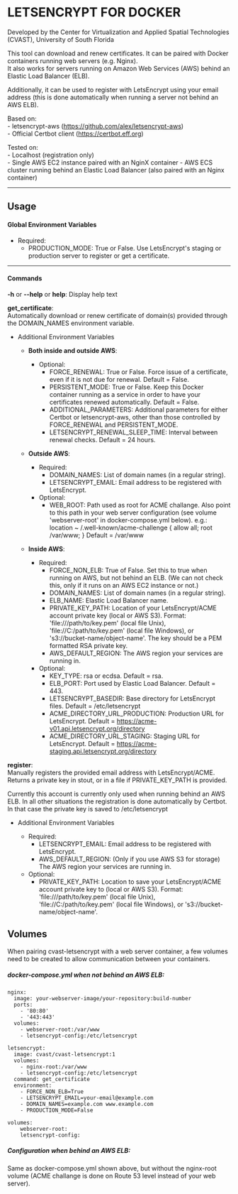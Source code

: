 # LETSENCRYPT FOR DOCKER


Developed by the Center for Virtualization and Applied Spatial Technologies (CVAST),
University of South Florida


This tool can download and renew certificates. It can be paired with Docker containers running web servers (e.g. Nginx).  
It also works for servers running on Amazon Web Services (AWS) behind an Elastic Load Balancer (ELB).

Additionally, it can be used to register with LetsEncrypt using your email address (this is done automatically when running a server not behind an AWS ELB).

Based on:  
    - letsencrypt-aws (https://github.com/alex/letsencrypt-aws)  
    - Official Certbot client (https://certbot.eff.org)  
  
Tested on:  
    - Localhost (registration only)  
    - Single AWS EC2 instance paired with an NginX container
    - AWS ECS cluster running behind an Elastic Load Balancer (also paired with an Nginx container)  
  
  
_____________________
## Usage


#### Global Environment Variables

- Required:
	- PRODUCTION_MODE: True or False. Use LetsEncrypt's staging or production server to register or get a certificate.
  
  
_____________________
#### Commands

__-h__ or __--help__ or __help__:
Display help text

__get_certificate__:	
Automatically download or renew certificate of domain(s) provided through the DOMAIN_NAMES environment variable.

  - Additional Environment Variables
    - __Both inside and outside AWS__:
        - Optional:
            - FORCE_RENEWAL: True or False. Force issue of a certificate, even if it is not due for renewal. Default = False.
            - PERSISTENT_MODE: True or False. Keep this Docker container running as a service in order to have your 
            certificates renewed automatically. Default = False.
            - ADDITIONAL_PARAMETERS: Additional parameters for either Certbot or letsencrypt-aws, other than those controlled              by FORCE_RENEWAL and PERSISTENT_MODE.
            - LETSENCRYPT_RENEWAL_SLEEP_TIME: Interval between renewal checks. Default = 24 hours.

    - __Outside AWS__:
        + Required:
          - DOMAIN_NAMES: List of domain names (in a regular string).
          - LETSENCRYPT_EMAIL: Email address to be registered with LetsEncrypt.
    
        - Optional:
            - WEB_ROOT: Path used as root for ACME challange. Also point to this path in your web server configuration
                (see volume 'webserver-root' in docker-compose.yml below).
                e.g.: location ~ /.well-known/acme-challenge { allow all; root /var/www; }
                Default = /var/www
    
    - __Inside AWS__:
        + Required:
            - FORCE_NON_ELB: True of False. Set this to true when running on AWS, but not behind an ELB. 
                (We can not check this, only if it runs on an AWS EC2 instance or not.)
            - DOMAIN_NAMES: List of domain names (in a regular string).
            - ELB_NAME: Elastic Load Balancer name.
            - PRIVATE_KEY_PATH: Location of your LetsEncrypt/ACME account private key (local or AWS S3). 
                Format: 'file:///path/to/key.pem' (local file Unix), 
                'file://C:/path/to/key.pem' (local file Windows), or 
                's3://bucket-name/object-name'. 
                The key should be a PEM formatted RSA private key.
            - AWS_DEFAULT_REGION: The AWS region your services are running in.
    
        - Optional:
            - KEY_TYPE: rsa or ecdsa. Default = rsa.
            - ELB_PORT: Port used by Elastic Load Balancer. Default = 443.
            - LETSENCRYPT_BASEDIR: Base directory for LetsEncrypt files. Default = /etc/letsencrypt
            - ACME_DIRECTORY_URL_PRODUCTION: Production URL for LetsEncrypt. Default =  https://acme-v01.api.letsencrypt.org/directory
            - ACME_DIRECTORY_URL_STAGING: Staging URL for LetsEncrypt. Default = https://acme-staging.api.letsencrypt.org/directory


__register__:  
Manually registers the provided email address with LetsEncrypt/ACME.
Returns a private key in stout, or in a file if PRIVATE_KEY_PATH is provided. 

Currently this account is currently only used when running behind an AWS ELB.
In all other situations the registration is done automatically by Certbot. 
In that case the private key is saved to /etc/letsencrypt

  - Additional Environment Variables
    + Required:
        - LETSENCRYPT_EMAIL: Email address to be registered with LetsEncrypt.
        - AWS_DEFAULT_REGION: (Only if you use AWS S3 for storage) The AWS region your services are running in.

    - Optional:
        - PRIVATE_KEY_PATH: Location to save your LetsEncrypt/ACME account private key to (local or AWS S3).
            Format: 'file:///path/to/key.pem' (local file Unix), 
            'file://C:/path/to/key.pem' (local file Windows), or 
            's3://bucket-name/object-name'.







## Volumes

When pairing cvast-letsencrypt with a web server container, a few volumes need to be created to allow communication between your containers.

##### docker-compose.yml when not behind an AWS ELB:  

    nginx:
      image: your-webserver-image/your-repository:build-number
      ports:
        - '80:80'
        - '443:443'
      volumes:
        - webserver-root:/var/www
        - letsencrypt-config:/etc/letsencrypt
    
    letsencrypt:
      image: cvast/cvast-letsencrypt:1
      volumes:
        - nginx-root:/var/www
        - letsencrypt-config:/etc/letsencrypt
      command: get_certificate
      environment:
        - FORCE_NON_ELB=True
        - LETSENCRYPT_EMAIL=your-email@example.com
        - DOMAIN_NAMES=example.com www.example.com
        - PRODUCTION_MODE=False
        
    volumes:
        webserver-root:
        letsencrypt-config:
        
##### Configuration when behind an AWS ELB:
Same as docker-compose.yml shown above, but without the nginx-root volume (ACME challange is done on Route 53 level instead of your web server).